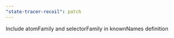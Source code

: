 ```yaml
---
"state-tracer-recoil": patch
---
```


Include atomFamily and selectorFamily in knownNames definition

